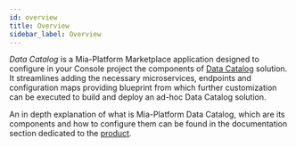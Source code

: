 ```yaml
---
id: overview
title: Overview
sidebar_label: Overview
---
```




_Data Catalog_ is a Mia-Platform Marketplace application designed to configure in your Console project the
components of [Data Catalog](/products/data_catalog/overview.mdx) solution.  
It streamlines adding the necessary microservices, endpoints and configuration maps providing blueprint
from which further customization can be executed to build and deploy an ad-hoc Data Catalog solution.

An in depth explanation of what is Mia-Platform Data Catalog, which are its components and how to configure them
can be found in the documentation section dedicated to the [product](/products/data_catalog/overview.mdx).
